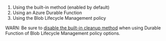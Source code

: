 1. Using the built-in method (enabled by default)
2. Using an Azure Durable Function
3. Using the Blob Lifecycle Management policy

WARN: Be sure to [disable the built-in cleanup method](#configuration-disabling-blob-cleanup) when using Durable Function of Blob Lifecycle Management policy options.
